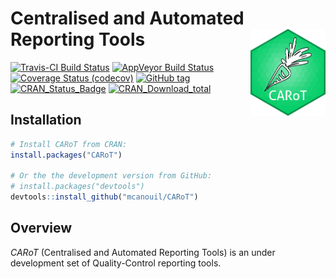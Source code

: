 
<!-- README.md is generated from README.Rmd. Please edit that file -->

# Centralised and Automated Reporting Tools <img src="man/figures/carot_hex.png" align="right" width="120" />

[![Travis-CI Build
Status](https://travis-ci.org/mcanouil/CARoT.svg?branch=master)](https://travis-ci.org/mcanouil/CARoT)
[![AppVeyor Build
Status](https://ci.appveyor.com/api/projects/status/github/mcanouil/CARoT?branch=master&svg=true)](https://ci.appveyor.com/project/mcanouil/CARoT)
[![Coverage Status
(codecov)](https://codecov.io/gh/mcanouil/CARoT/branch/master/graph/badge.svg)](https://codecov.io/gh/mcanouil/CARoT)
[![GitHub
tag](https://img.shields.io/github/tag/mcanouil/CARoT.svg?label=Github)](https://github.com/mcanouil/CARoT)
[![CRAN\_Status\_Badge](http://www.r-pkg.org/badges/version-ago/CARoT?color=brightgreen)](https://cran.r-project.org/package=CARoT)
[![CRAN\_Download\_total](http://cranlogs.r-pkg.org/badges/grand-total/CARoT?color=brightgreen)](https://cran.r-project.org/package=CARoT)
<!--[![CRAN_Download_month](http://cranlogs.r-pkg.org/badges/CARoT?color=brightgreen)](https://cran.r-project.org/package=CARoT)-->
<!--[![Coverage Status (coveralls)](https://coveralls.io/repos/github/mcanouil/CARoT/badge.svg?branch=master)](https://coveralls.io/github/mcanouil/CARoT?branch=master)-->

## Installation

``` r
# Install CARoT from CRAN:
install.packages("CARoT")

# Or the the development version from GitHub:
# install.packages("devtools")
devtools::install_github("mcanouil/CARoT")
```

## Overview

*CARoT* (Centralised and Automated Reporting Tools) is an under
development set of Quality-Control reporting tools.

